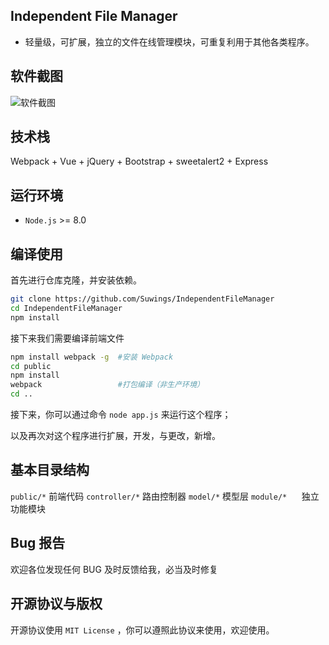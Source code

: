 Independent File Manager
-----------
- 轻量级，可扩展，独立的文件在线管理模块，可重复利用于其他各类程序。


软件截图
-----------
![软件截图](http://39.108.57.206/public/README_IFM.png)

技术栈
-----------
Webpack + Vue + jQuery + Bootstrap + sweetalert2 + Express


运行环境
-----------
- `Node.js` >= 8.0

编译使用
-----------
首先进行仓库克隆，并安装依赖。
```bash
git clone https://github.com/Suwings/IndependentFileManager
cd IndependentFileManager
npm install
```
接下来我们需要编译前端文件
```bash
npm install webpack -g  #安装 Webpack
cd public
npm install
webpack                 #打包编译（非生产环境）
cd ..
```
接下来，你可以通过命令 `node app.js` 来运行这个程序；

以及再次对这个程序进行扩展，开发，与更改，新增。

基本目录结构
-----------
`public/*`      前端代码
`controller/*`  路由控制器
`model/*`       模型层
`module/*`      独立功能模块

Bug 报告
-----------
欢迎各位发现任何 BUG 及时反馈给我，必当及时修复


开源协议与版权
-----------
开源协议使用 `MIT License` ，你可以遵照此协议来使用，欢迎使用。


